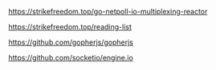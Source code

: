 https://strikefreedom.top/go-netpoll-io-multiplexing-reactor

https://strikefreedom.top/reading-list

https://github.com/gopherjs/gopherjs

https://github.com/socketio/engine.io

